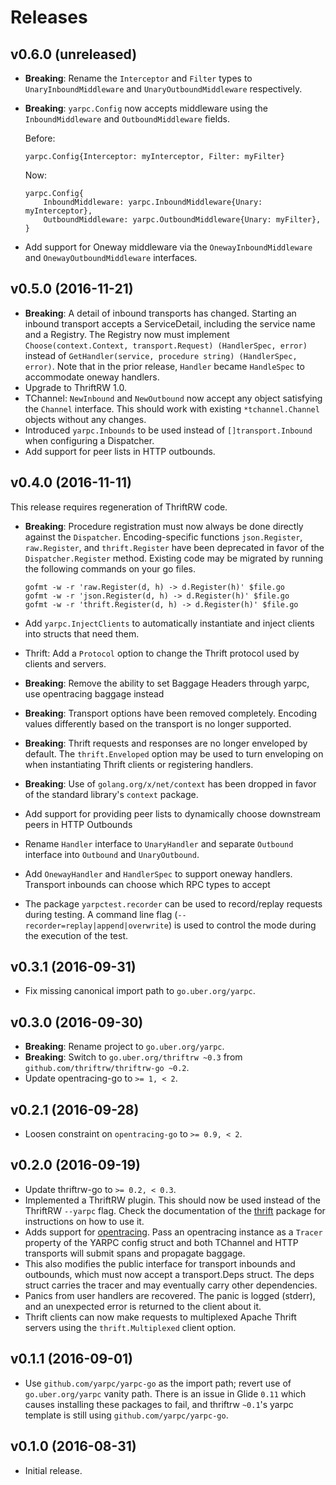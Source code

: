 Releases
========

v0.6.0 (unreleased)
-------------------

-   **Breaking**: Rename the `Interceptor` and `Filter` types to
    `UnaryInboundMiddleware` and `UnaryOutboundMiddleware` respectively.
-   **Breaking**: `yarpc.Config` now accepts middleware using the
    `InboundMiddleware` and `OutboundMiddleware` fields.

    Before:

        yarpc.Config{Interceptor: myInterceptor, Filter: myFilter}

    Now:

        yarpc.Config{
            InboundMiddleware: yarpc.InboundMiddleware{Unary: myInterceptor},
            OutboundMiddleware: yarpc.OutboundMiddleware{Unary: myFilter},
        }

-   Add support for Oneway middleware via the `OnewayInboundMiddleware` and
    `OnewayOutboundMiddleware` interfaces.


v0.5.0 (2016-11-21)
-------------------

-   **Breaking**: A detail of inbound transports has changed.
    Starting an inbound transport accepts a ServiceDetail, including
    the service name and a Registry. The Registry now must
    implement `Choose(context.Context, transport.Request) (HandlerSpec, error)`
    instead of `GetHandler(service, procedure string) (HandlerSpec, error)`.
    Note that in the prior release, `Handler` became `HandleSpec` to
    accommodate oneway handlers.
-   Upgrade to ThriftRW 1.0.
-   TChannel: `NewInbound` and `NewOutbound` now accept any object satisfying
    the `Channel` interface. This should work with existing `*tchannel.Channel`
    objects without any changes.
-   Introduced `yarpc.Inbounds` to be used instead of `[]transport.Inbound`
    when configuring a Dispatcher.
-   Add support for peer lists in HTTP outbounds.


v0.4.0 (2016-11-11)
-------------------

This release requires regeneration of ThriftRW code.

-   **Breaking**: Procedure registration must now always be done directly
    against the `Dispatcher`. Encoding-specific functions `json.Register`,
    `raw.Register`, and `thrift.Register` have been deprecated in favor of
    the `Dispatcher.Register` method. Existing code may be migrated by running
    the following commands on your go files.

    ```
    gofmt -w -r 'raw.Register(d, h) -> d.Register(h)' $file.go
    gofmt -w -r 'json.Register(d, h) -> d.Register(h)' $file.go
    gofmt -w -r 'thrift.Register(d, h) -> d.Register(h)' $file.go
    ```
-   Add `yarpc.InjectClients` to automatically instantiate and inject clients
    into structs that need them.
-   Thrift: Add a `Protocol` option to change the Thrift protocol used by
    clients and servers.
-   **Breaking**: Remove the ability to set Baggage Headers through yarpc, use
    opentracing baggage instead
-   **Breaking**: Transport options have been removed completely. Encoding
    values differently based on the transport is no longer supported.
-   **Breaking**: Thrift requests and responses are no longer enveloped by
    default. The `thrift.Enveloped` option may be used to turn enveloping on
    when instantiating Thrift clients or registering handlers.
-   **Breaking**: Use of `golang.org/x/net/context` has been dropped in favor
    of the standard library's `context` package.
-   Add support for providing peer lists to dynamically choose downstream
    peers in HTTP Outbounds
-   Rename `Handler` interface to `UnaryHandler` and separate `Outbound`
    interface into `Outbound` and `UnaryOutbound`.
-   Add `OnewayHandler` and `HandlerSpec` to support oneway handlers.
    Transport inbounds can choose which RPC types to accept
-   The package `yarpctest.recorder` can be used to record/replay requests
    during testing. A command line flag (`--recorder=replay|append|overwrite`)
    is used to control the mode during the execution of the test.


v0.3.1 (2016-09-31)
-------------------

-   Fix missing canonical import path to `go.uber.org/yarpc`.


v0.3.0 (2016-09-30)
-------------------

-   **Breaking**: Rename project to `go.uber.org/yarpc`.
-   **Breaking**: Switch to `go.uber.org/thriftrw ~0.3` from
    `github.com/thriftrw/thriftrw-go ~0.2`.
-   Update opentracing-go to `>= 1, < 2`.


v0.2.1 (2016-09-28)
-------------------

-   Loosen constraint on `opentracing-go` to `>= 0.9, < 2`.


v0.2.0 (2016-09-19)
-------------------

-   Update thriftrw-go to `>= 0.2, < 0.3`.
-   Implemented a ThriftRW plugin. This should now be used instead of the
    ThriftRW `--yarpc` flag. Check the documentation of the
    [thrift](https://godoc.org/github.com/yarpc/yarpc-go/encoding/thrift)
    package for instructions on how to use it.
-   Adds support for [opentracing][]. Pass an opentracing instance as a
    `Tracer` property of the YARPC config struct and both TChannel and HTTP
    transports will submit spans and propagate baggage.
-   This also modifies the public interface for transport inbounds and
    outbounds, which must now accept a transport.Deps struct. The deps struct
    carries the tracer and may eventually carry other dependencies.
-   Panics from user handlers are recovered. The panic is logged (stderr), and
    an unexpected error is returned to the client about it.
-   Thrift clients can now make requests to multiplexed Apache Thrift servers
    using the `thrift.Multiplexed` client option.

[opentracing]: http://opentracing.io/


v0.1.1 (2016-09-01)
-------------------

-   Use `github.com/yarpc/yarpc-go` as the import path; revert use of
    `go.uber.org/yarpc` vanity path. There is an issue in Glide `0.11` which
    causes installing these packages to fail, and thriftrw `~0.1`'s yarpc
    template is still using `github.com/yarpc/yarpc-go`.


v0.1.0 (2016-08-31)
-------------------

-   Initial release.
